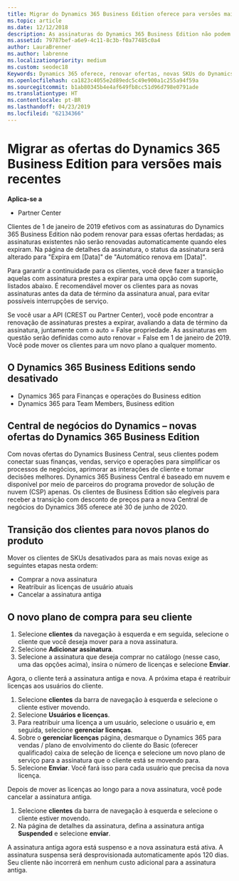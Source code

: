 ```yaml
---
title: Migrar do Dynamics 365 Business Edition oferece para versões mais recentes | Partner Center
ms.topic: article
ms.date: 12/12/2018
description: As assinaturas do Dynamics 365 Business Edition não podem ser renovadas.
ms.assetid: 79787bef-a6e9-4c11-8c3b-f0a77485c0a4
author: LauraBrenner
ms.author: labrenne
ms.localizationpriority: medium
ms.custom: seodec18
Keywords: Dynamics 365 oferece, renovar ofertas, novas SKUs do Dynamics 365
ms.openlocfilehash: ca1823c4055e2d89edc5c49e900a1c255a94f59a
ms.sourcegitcommit: b1ab80345b4e4af649fb8cc51d96d798e0791ade
ms.translationtype: HT
ms.contentlocale: pt-BR
ms.lasthandoff: 04/23/2019
ms.locfileid: "62134366"
---
```

# <a name="migrate-dynamics-365-business-edition-offers-to-newer-versions"></a>Migrar as ofertas do Dynamics 365 Business Edition para versões mais recentes 

**Aplica-se a**

- Partner Center

Clientes de 1 de janeiro de 2019 efetivos com as assinaturas do Dynamics 365 Business Edition não podem renovar para essas ofertas herdadas; as assinaturas existentes não serão renovadas automaticamente quando eles expiram. Na página de detalhes da assinatura, o status da assinatura será alterado para "Expira em [Data]" de "Automático renova em [Data]".

Para garantir a continuidade para os clientes, você deve fazer a transição aquelas com assinatura prestes a expirar para uma opção com suporte, listados abaixo. É recomendável mover os clientes para as novas assinaturas antes da data de término da assinatura anual, para evitar possíveis interrupções de serviço.

Se você usar a API (CREST ou Partner Center), você pode encontrar a renovação de assinaturas prestes a expirar, avaliando a data de término da assinatura, juntamente com o auto = False propriedade. As assinaturas em questão serão definidas como auto renovar = False em 1 de janeiro de 2019. Você pode mover os clientes para um novo plano a qualquer momento. 

## <a name="the-dynamics-365-business-editions-being-retired"></a>O Dynamics 365 Business Editions sendo desativado

- Dynamics 365 para Finanças e operações do Business edition
- Dynamics 365 para Team Members, Business edition

## <a name="dynamics-business-central---the-dynamics-365-business-edition-new-offers"></a>Central de negócios do Dynamics – novas ofertas do Dynamics 365 Business Edition

Com novas ofertas do Dynamics Business Central, seus clientes podem conectar suas finanças, vendas, serviço e operações para simplificar os processos de negócios, aprimorar as interações de cliente e tomar decisões melhores. Dynamics 365 Business Central é baseado em nuvem e disponível por meio de parceiros do programa provedor de solução de nuvem (CSP) apenas.
Os clientes de Business Edition são elegíveis para receber a transição com desconto de preços para a nova Central de negócios do Dynamics 365 oferece até 30 de junho de 2020.

## <a name="transition-customers-to-new-product-plans"></a>Transição dos clientes para novos planos do produto

 Mover os clientes de SKUs desativados para as mais novas exige as seguintes etapas nesta ordem:

- Comprar a nova assinatura
- Reatribuir as licenças de usuário atuais
- Cancelar a assinatura antiga

## <a name="purchase-the-new-plan-for-your-customer"></a>O novo plano de compra para seu cliente

1. Selecione **clientes** da navegação à esquerda e em seguida, selecione o cliente que você deseja mover para a nova assinatura.
2. Selecione **Adicionar assinatura**.
3. Selecione a assinatura que deseja comprar no catálogo (nesse caso, uma das opções acima), insira o número de licenças e selecione **Enviar**. 

Agora, o cliente terá a assinatura antiga e nova. A próxima etapa é reatribuir licenças aos usuários do cliente.

1. Selecione **clientes** da barra de navegação à esquerda e selecione o cliente estiver movendo.
2. Selecione **Usuários e licenças**.
3. Para reatribuir uma licença a um usuário, selecione o usuário e, em seguida, selecione **gerenciar licenças**. 
4. Sobre o **gerenciar licenças** página, desmarque o Dynamics 365 para vendas / plano de envolvimento do cliente do Basic (oferecer qualificado) caixa de seleção de licença e selecione um novo plano de serviço para a assinatura que o cliente está se movendo para. 
5. Selecione **Enviar**. Você fará isso para cada usuário que precisa da nova licença. 

Depois de mover as licenças ao longo para a nova assinatura, você pode cancelar a assinatura antiga. 

1. Selecione **clientes** da barra de navegação à esquerda e selecione o cliente estiver movendo.
2. Na página de detalhes da assinatura, defina a assinatura antiga **Suspended** e selecione **enviar**.

A assinatura antiga agora está suspenso e a nova assinatura está ativa. A assinatura suspensa será desprovisionada automaticamente após 120 dias. Seu cliente não incorrerá em nenhum custo adicional para a assinatura antiga.